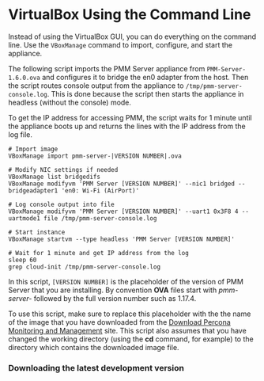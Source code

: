 # VirtualBox Using the Command Line

Instead of using the VirtualBox GUI, you can do everything on the command
line. Use the `VBoxManage` command to import, configure, and start the
appliance.

The following script imports the PMM Server appliance from
`PMM-Server-1.6.0.ova` and configures it to bridge the en0 adapter from the
host.  Then the script routes console output from the appliance to
`/tmp/pmm-server-console.log`.  This is done because the script then starts the
appliance in headless (without the console) mode.

To get the IP address for accessing PMM, the script waits for 1 minute until the
appliance boots up and returns the lines with the IP address from the log file.

```
# Import image
VBoxManage import pmm-server-|VERSION NUMBER|.ova

# Modify NIC settings if needed
VBoxManage list bridgedifs
VBoxManage modifyvm 'PMM Server [VERSION NUMBER]' --nic1 bridged --bridgeadapter1 'en0: Wi-Fi (AirPort)'

# Log console output into file
VBoxManage modifyvm 'PMM Server [VERSION NUMBER]' --uart1 0x3F8 4 --uartmode1 file /tmp/pmm-server-console.log

# Start instance
VBoxManage startvm --type headless 'PMM Server [VERSION NUMBER]'

# Wait for 1 minute and get IP address from the log
sleep 60
grep cloud-init /tmp/pmm-server-console.log
```

In this script, `[VERSION NUMBER]` is the placeholder of the version of
PMM Server that you are installing. By convention **OVA** files start with
*pmm-server-* followed by the full version number such as 1.17.4.

To use this script, make sure to replace this placeholder with the the name of
the image that you have downloaded from the [Download Percona Monitoring and
Management](https://www.percona.com/downloads/pmm) site. This script also assumes that you have changed the working
directory (using the **cd** command, for example) to the directory which contains
the downloaded image file.

### Downloading the latest development version

<!-- -*- mode: rst -*- -->
<!-- Tips (tip) -->
<!-- Abbreviations (abbr) -->
<!-- Docker commands (docker) -->
<!-- Graphical interface elements (gui) -->
<!-- Options and parameters (opt) -->
<!-- pmm-admin commands (pmm-admin) -->
<!-- SQL commands (sql) -->
<!-- PMM Dashboards (dbd) -->
<!-- * Text labels -->
<!-- Special headings (h) -->
<!-- Status labels (status) -->
